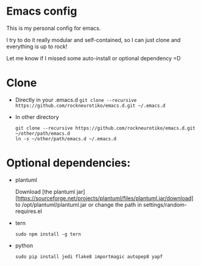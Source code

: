 # Emacs config

This is my personal config for emacs.

I try to do it really modular and self-contained, so I can just clone and everything is up to rock!

Let me know if I missed some auto-install or optional dependency =D

# Clone

- Directly in your .emacs.d
  `git clone --recursive https://github.com/rockneurotiko/emacs.d.git ~/.emacs.d`

- In other directory
  ```
  git clone --recursive https://github.com/rockneurotiko/emacs.d.git ~/other/path/emacs.d
  ln -s ~/other/path/emacs.d ~/.emacs.d
  ```

# Optional dependencies:
- plantuml

  Download [the plantuml jar][https://sourceforge.net/projects/plantuml/files/plantuml.jar/download] to /opt/plantuml/plantuml.jar or change the path in settings/random-requires.el
- tern

  `sudo npm install -g tern`

- python

  `sudo pip install jedi flake8 importmagic autopep8 yapf`
